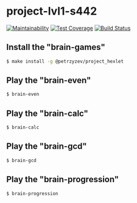 # project-lvl1-s442
[![Maintainability](https://api.codeclimate.com/v1/badges/aa2ab9b32112a0d76d6e/maintainability)](https://codeclimate.com/github/petrzyzev/project-lvl1-s442/maintainability)
[![Test Coverage](https://api.codeclimate.com/v1/badges/aa2ab9b32112a0d76d6e/test_coverage)](https://codeclimate.com/github/petrzyzev/project-lvl1-s442/test_coverage)
[![Build Status](https://travis-ci.org/petrzyzev/project-lvl1-s442.svg?branch=master)](https://travis-ci.org/petrzyzev/project-lvl1-s442)
## Install the "brain-games"

```sh
$ make install -g @petrzyzev/project_hexlet
```
## Play the "brain-even"
```sh
$ brain-even
```
## Play the "brain-calc"
```sh
$ brain-calc
```
## Play the "brain-gcd"
```sh
$ brain-gcd
```
## Play the "brain-progression"
```sh
$ brain-progression
```
